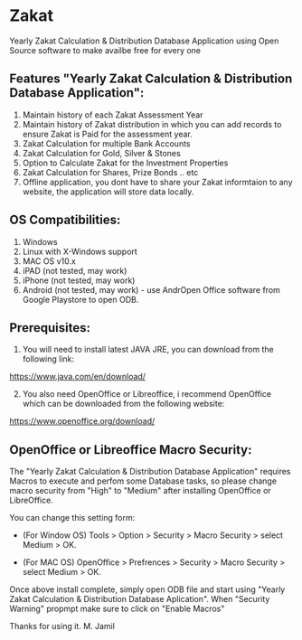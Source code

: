 # Zakat
Yearly Zakat Calculation &amp; Distribution Database Application using Open Source software to make availbe free for every one


Features "Yearly Zakat Calculation &amp; Distribution Database Application":
----------------------------------------------------------------------------

1) Maintain history of each Zakat Assessment Year
2) Maintain history of Zakat distribution in which you can add records to ensure Zakat is Paid for the assessment year.
3) Zakat Calculation for multiple Bank Accounts
4) Zakat Calculation for Gold, Silver & Stones
5) Option to Calculate Zakat for the Investment Properties
6) Zakat Calculation for Shares, Prize Bonds .. etc
7) Offline application, you dont have to share your Zakat informtaion to any website, the application will store data locally.


OS Compatibilities:
-------------------
1) Windows
2) Linux with X-Windows support
3) MAC OS v10.x
4) iPAD (not tested, may work)
5) iPhone (not tested, may work)
6) Android (not tested, may work) - use AndrOpen Office software from Google Playstore to open ODB.


Prerequisites:
--------------

1) You will need to install latest JAVA JRE, you can download from the following link:

https://www.java.com/en/download/

2) You also need OpenOffice or Libreoffice, i recommend OpenOffice which can be downloaded from the following website:

https://www.openoffice.org/download/


OpenOffice or Libreoffice Macro Security:
-----------------------------------------

The "Yearly Zakat Calculation &amp; Distribution Database Application" requires Macros to execute and perfom some Database tasks, so please change macro security from "High" to "Medium" after installing OpenOffice or LibreOffice.

You can change this setting form:

- (For Window OS) Tools > Option > Security > Macro Security > select Medium > OK.

- (For MAC OS) OpenOffice > Prefrences > Security > Macro Security > select Medium > OK.



Once above install complete, simply open ODB file and start using "Yearly Zakat Calculation &amp; Distribution Database Aplication". When "Security Warning" propmpt make sure to click on "Enable Macros"



Thanks for using it.
M. Jamil
